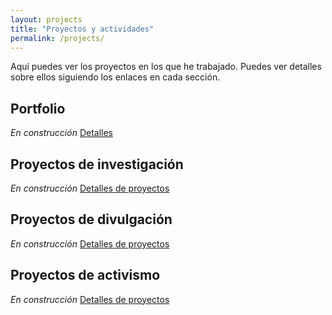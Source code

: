 ```yaml
---
layout: projects
title: "Proyectos y actividades"
permalink: /projects/
---
```


Aquí puedes ver los proyectos en los que he trabajado. Puedes ver detalles sobre ellos siguiendo los enlaces en cada sección.

## Portfolio
*En construcción*
[Detalles](/projects/portfolio.md)

## Proyectos de investigación
*En construcción*
[Detalles de proyectos](/projects/research/research.md)
  
## Proyectos de divulgación
*En construcción*
[Detalles de proyectos](/projects/divulgacion/divulgacion.md)

## Proyectos de activismo
*En construcción*
[Detalles de proyectos](/projects/activismo/activismo.md)
